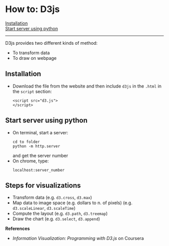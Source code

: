 # How to: D3js

[Installation](#Installation)  
[Start server using python ](#Start_server_using_python )



--- 
D3js provides two different kinds of method:  
- To transform data  
- To draw on webpage  

## Installation  
- Download the file from the website and then include `d3js` in the `.html` in the `script` section:  
  ```
  <script src="d3.js">  
  </script>
  ```
  
## Start server using python   
- On terminal, start a server: 
  ```
  cd to folder  
  python -m http.server 
  ```  
  and get the server number 
- On chrome, type:  
  ```
  localhost:server_number
  ```

## Steps for visualizations  
- Transform data  (e.g. `d3.cross`, `d3.max`)
- Map data to image space (e.g. dollars to n. of pixels)  (e.g. `d3.scaleLinear`, `d3.scaleTime`)
- Compute the layout  (e.g. `d3.path`, `d3.treemap`)
- Draw the chart (e.g. `d3.select`, `d3.append`)


**References**  
- *Information Visualization: Programming with D3.js* on Coursera  
 
